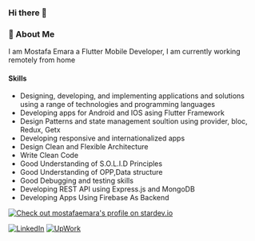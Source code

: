 ### Hi there 👋



### 🚀 About Me
I am Mostafa Emara a Flutter Mobile Developer, I am currently working remotely from home

#### Skills
- Designing, developing, and implementing applications and solutions using a range of technologies and programming languages
- Developing apps for Android and IOS asing Flutter Framework
- Design Patterns and state management soultion using provider, bloc, Redux, Getx
- Developing responsive and internationalized apps
- Design Clean and Flexible Architecture
- Write Clean Code
- Good Understanding of S.O.L.I.D Principles
- Good Understanding of OPP,Data structure
- Good Debugging and testing skills
- Developing REST API using Express.js and MongoDB
- Developing Apps Using Firebase As Backend


<a href="https://stardev.io/developers/mostafaemara"><img alt="Check out mostafaemara's profile on stardev.io" src="https://stardev.io/developers/mostafaemara/badge/languages/locality.svg" /></a>


[![LinkedIn](https://img.shields.io/badge/LinkedIn-0A66C2?style=for-the-badge&logo=LinkedIn&logoColor=white)](https://www.linkedin.com/in/mostafasaademara/)
[![UpWork](https://img.shields.io/badge/Upwork-6FDA44?style=for-the-badge&logo=upwork&logoColor=white)](https://www.upwork.com/freelancers/~01a94db05dc85214cc)
